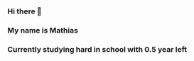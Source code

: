 ### Hi there 👋
### My name is Mathias

### Currently studying hard in school with 0.5 year left 


<!--
Here are some ideas to get you started:

- 🔭 I’m currently working on ...
- 🌱 I’m currently learning ...
- 👯 I’m looking to collaborate on ...
- 🤔 I’m looking for help with ...
- 💬 Ask me about ...
- 📫 How to reach me: ...
- 😄 Pronouns: ...
- ⚡ Fun fact: ...
-->

<!---
MatDalleBalle/MatDalleBalle is a ✨ special ✨ repository because its `README.md` (this file) appears on your GitHub profile.
You can click the Preview link to take a look at your changes.
--->
